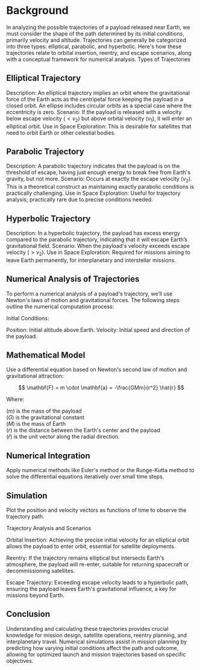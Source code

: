# Background

In analyzing the possible trajectories of a payload released near Earth, we must consider the shape of the path determined by its initial conditions, primarily velocity and altitude. Trajectories can generally be categorized into three types: elliptical, parabolic, and hyperbolic. Here's how these trajectories relate to orbital insertion, reentry, and escape scenarios, along with a conceptual framework for numerical analysis.
Types of Trajectories

## Elliptical Trajectory

Description: An elliptical trajectory implies an orbit where the gravitational force of the Earth acts as the centripetal force keeping the payload in a closed orbit. An ellipse includes circular orbits as a special case where the eccentricity is zero.
Scenario: If the payload is released with a velocity below escape velocity $(<v_2)$ but above orbital velocity $(v_1)$, it will enter an elliptical orbit.
Use in Space Exploration: This is desirable for satellites that need to orbit Earth or other celestial bodies.

## Parabolic Trajectory

Description: A parabolic trajectory indicates that the payload is on the threshold of escape, having just enough energy to break free from Earth's gravity, but not more.
Scenario: Occurs at exactly the escape velocity $(v_2)$. This is a theoretical construct as maintaining exactly parabolic conditions is practically challenging.
Use in Space Exploration: Useful for trajectory analysis; practically rare due to precise conditions needed.

## Hyperbolic Trajectory

Description: In a hyperbolic trajectory, the payload has excess energy compared to the parabolic trajectory, indicating that it will escape Earth’s gravitational field.
Scenario: When the payload's velocity exceeds escape velocity $(>v_2)$.
Use in Space Exploration: Required for missions aiming to leave Earth permanently, for interplanetary and interstellar missions.

## Numerical Analysis of Trajectories

To perform a numerical analysis of a payload's trajectory, we’ll use Newton's laws of motion and gravitational forces. The following steps outline the numerical computation process:

Initial Conditions:

Position: Initial altitude above Earth.
Velocity: Initial speed and direction of the payload.

## Mathematical Model

Use a differential equation based on Newton's second law of motion and gravitational attraction:

$$
\mathbf{F} = m \cdot \mathbf{a} = -\frac{GMm}{r^2} \hat{r}
$$

Where:

$(m)$ is the mass of the payload<br/>
$(G)$ is the gravitational constant<br/>
$(M)$ is the mass of Earth<br/>
$(r)$ is the distance between the Earth's center and the payload<br/>
$(\hat{r})$ is the unit vector along the radial direction.

## Numerical Integration

Apply numerical methods like Euler's method or the Runge-Kutta method to solve the differential equations iteratively over small time steps.

## Simulation

Plot the position and velocity vectors as functions of time to observe the trajectory path.

Trajectory Analysis and Scenarios

Orbital Insertion: Achieving the precise initial velocity for an elliptical orbit allows the payload to enter orbit, essential for satellite deployments.

Reentry: If the trajectory remains elliptical but intersects Earth's atmosphere, the payload will re-enter, suitable for returning spacecraft or decommissioning satellites.

Escape Trajectory: Exceeding escape velocity leads to a hyperbolic path, ensuring the payload leaves Earth's gravitational influence, a key for missions beyond Earth.

## Conclusion

Understanding and calculating these trajectories provides crucial knowledge for mission design, satellite operations, reentry planning, and interplanetary travel. Numerical simulations assist in mission planning by predicting how varying initial conditions affect the path and outcome, allowing for optimized launch and mission trajectories based on specific objectives.
